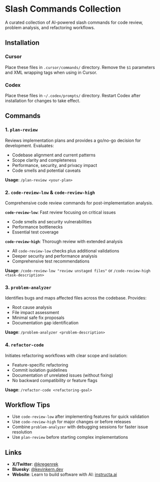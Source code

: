 # Slash Commands Collection

A curated collection of AI-powered slash commands for code review, problem analysis, and refactoring workflows.

## Installation

### Cursor
Place these files in `.cursor/commands/` directory. Remove the `$1` parameters and XML wrapping tags when using in Cursor.

### Codex
Place these files in `~/.codex/prompts/` directory. Restart Codex after installation for changes to take effect.

## Commands

### 1. `plan-review`
Reviews implementation plans and provides a go/no-go decision for development. Evaluates:
- Codebase alignment and current patterns
- Scope clarity and completeness
- Performance, security, and privacy impact
- Code smells and potential caveats

**Usage**: `/plan-review <your-plan>`

### 2. `code-review-low` & `code-review-high`
Comprehensive code review commands for post-implementation analysis.

**`code-review-low`**: Fast review focusing on critical issues
- Code smells and security vulnerabilities
- Performance bottlenecks
- Essential test coverage

**`code-review-high`**: Thorough review with extended analysis
- All `code-review-low` checks plus additional validations
- Deeper security and performance analysis
- Comprehensive test recommendations

**Usage**: `/code-review-low "review unstaged files"` or `/code-review-high <task-description>`

### 3. `problem-analyzer`
Identifies bugs and maps affected files across the codebase. Provides:
- Root cause analysis
- File impact assessment
- Minimal safe fix proposals
- Documentation gap identification

**Usage**: `/problem-analyzer <problem-description>`

### 4. `refactor-code`
Initiates refactoring workflows with clear scope and isolation:
- Feature-specific refactoring
- Commit isolation guidelines
- Documentation of unrelated issues (without fixing)
- No backward compatibility or feature flags

**Usage**: `/refactor-code <refactoring-goal>`

## Workflow Tips

- Use `code-review-low` after implementing features for quick validation
- Use `code-review-high` for major changes or before releases
- Combine `problem-analyzer` with debugging sessions for faster issue resolution
- Use `plan-review` before starting complex implementations

## Links

- **X/Twitter**: [@kregenrek](https://x.com/kregenrek)
- **Bluesky**: [@kevinkern.dev](https://bsky.app/profile/kevinkern.dev)
- **Website**: Learn to build software with AI: [instructa.ai](https://www.instructa.ai)
